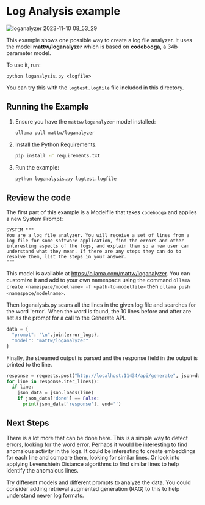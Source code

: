 # Log Analysis example

![loganalyzer 2023-11-10 08_53_29](https://github.com/ollama/ollama/assets/633681/ad30f1fc-321f-4953-8914-e30e24db9921)

This example shows one possible way to create a log file analyzer. It uses the model **mattw/loganalyzer** which is based on **codebooga**, a 34b parameter model.

To use it, run:

`python loganalysis.py <logfile>`

You can try this with the `logtest.logfile` file included in this directory.

## Running the Example

1. Ensure you have the `mattw/loganalyzer` model installed:

   ```bash
   ollama pull mattw/loganalyzer
   ```

2. Install the Python Requirements.

   ```bash
   pip install -r requirements.txt
   ```

3. Run the example:

   ```bash
   python loganalysis.py logtest.logfile
   ```

## Review the code

The first part of this example is a Modelfile that takes `codebooga` and applies a new System Prompt:

```plaintext
SYSTEM """
You are a log file analyzer. You will receive a set of lines from a log file for some software application, find the errors and other interesting aspects of the logs, and explain them so a new user can understand what they mean. If there are any steps they can do to resolve them, list the steps in your answer.
"""
```

This model is available at https://ollama.com/mattw/loganalyzer. You can customize it and add to your own namespace using the command `ollama create <namespace/modelname> -f <path-to-modelfile>` then `ollama push <namespace/modelname>`.

Then loganalysis.py scans all the lines in the given log file and searches for the word 'error'. When the word is found, the 10 lines before and after are set as the prompt for a call to the Generate API.

```python
data = {
  "prompt": "\n".join(error_logs),
  "model": "mattw/loganalyzer"
}
```

Finally, the streamed output is parsed and the response field in the output is printed to the line.

```python
response = requests.post("http://localhost:11434/api/generate", json=data, stream=True)
for line in response.iter_lines():
  if line:
    json_data = json.loads(line)
    if json_data['done'] == False:
      print(json_data['response'], end='')

```

## Next Steps

There is a lot more that can be done here. This is a simple way to detect errors, looking for the word error. Perhaps it would be interesting to find anomalous activity in the logs. It could be interesting to create embeddings for each line and compare them, looking for similar lines. Or look into applying Levenshtein Distance algorithms to find similar lines to help identify the anomalous lines.

Try different models and different prompts to analyze the data. You could consider adding retrieval augmented generation (RAG) to this to help understand newer log formats.
